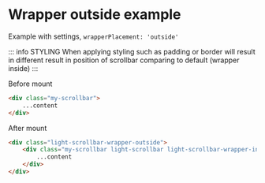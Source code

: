 # Wrapper outside example

Example with settings, `wrapperPlacement: 'outside'`

::: info STYLING
When applying styling such as padding or border will result in different result in position of scrollbar comparing to default (wrapper inside)
:::

<script setup>
import wrapperOutside from './wrapperOutside.vue'
</script>
<wrapperOutside/>

Before mount
```html
<div class="my-scrollbar">
    ...content
</div>
```

After mount
```html
<div class="light-scrollbar-wrapper-outside">
    <div class="my-scrollbar light-scrollbar light-scrollbar-wrapper-inside">
        ...content
    </div>
</div>
```
